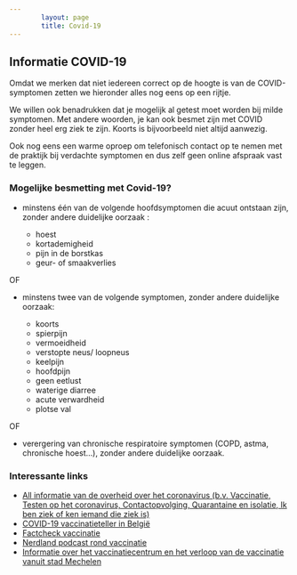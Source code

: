 ```yaml
---
        layout: page
        title: Covid-19
---
```


## Informatie COVID-19

Omdat we merken dat niet iedereen correct op de hoogte is van de COVID-symptomen zetten we hieronder alles nog eens op een rijtje.

We willen ook benadrukken dat je mogelijk al getest moet worden bij milde symptomen. Met andere woorden, je kan ook besmet zijn met COVID zonder heel erg ziek te zijn. Koorts is bijvoorbeeld niet altijd aanwezig.

Ook nog eens een warme oproep om telefonisch contact op te nemen met de praktijk bij verdachte symptomen en dus zelf geen online afspraak vast te leggen.

### Mogelijke besmetting met Covid-19?

* minstens één van de volgende hoofdsymptomen die acuut ontstaan zijn, zonder andere duidelijke oorzaak :

  * hoest
  * kortademigheid
  * pijn in de borstkas
  * geur- of smaakverlies

OF
* minstens twee van de volgende symptomen, zonder andere duidelijke oorzaak:

  * koorts
  * spierpijn
  * vermoeidheid
  * verstopte neus/ loopneus
  * keelpijn
  * hoofdpijn
  * geen eetlust
  * waterige diarree
  * acute verwardheid 
  * plotse val

OF
* verergering van chronische respiratoire symptomen (COPD, astma, chronische hoest...), zonder andere duidelijke oorzaak.

### Interessante links

* [All informatie van de overheid over het coronavirus (b.v. Vaccinatie, Testen op het coronavirus, Contactopvolging, Quarantaine en isolatie, Ik ben ziek of ken iemand die ziek is)](https://www.info-coronavirus.be/nl/)
* [COVID-19 vaccinatieteller in België](https://www.coronaviruscovid19.be/coronavirus-vaccinatie)
* [Factcheck vaccinatie](https://www.gezondheidenwetenschap.be/dossiers/vaccinatie)
* [Nerdland podcast rond vaccinatie](https://maandoverzicht.nerdland.be/nerdland-special-vaccins/)
* [Informatie over het vaccinatiecentrum en het verloop van de vaccinatie vanuit stad Mechelen](https://www.mechelen.be/coronavirus/vaccinatie)